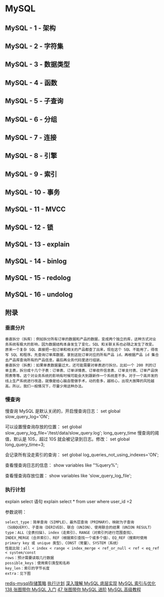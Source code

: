# MySQL

## MySQL - 1 - 架构
## MySQL - 2 - 字符集

## MySQL - 3 - 数据类型
## MySQL - 4 - 函数
## MySQL - 5 - 子查询
## MySQL - 6 - 分组
## MySQL - 7 - 连接

## MySQL - 8 - 引擎
## MySQL - 9 - 索引
## MySQL - 10 - 事务
## MySQL - 11 - MVCC
## MySQL - 12 - 锁

## MySQL - 13 - explain

## MySQL - 14 - binlog
## MySQL - 15 - redolog
## MySQL - 16 - undolog


## 附录

### 垂直分片

    垂直拆分（拆库）：例如拆分所有订单的数据和产品的数据，变成两个独立的库，这种方式对业务系统有极大的影响，因为数据结构本身发生了变化，SQL 和关联关系也必随之发生了改变。原来一个复杂 SQL 直接把一批订单和相关的产品都查了出来，现在这个 SQL 不能用了，得改写 SQL 和程序。先查询订单库数据，拿到这批订单对应的所有产品 id，再根据产品 id 集合去产品库查询所有的产品信息，最后再业务代码里进行组装。
    垂直拆分（拆表）：如果单表数据量过大，还可能需要对单表进行拆分。比如一个 200 列的订单主表，拆分成十几个子表：订单表、订单详情表、订单收件信息表、订单支付表、订单产品快照表等等。这个对业务系统的影响有时候可能会大到跟新作一个系统差不多。对于一个高并发的线上生产系统进行改造，就像是给心脑血管做手术，动的愈多，越核心，出现大故障的风险越高。所以，我们一般情况下，尽量少用这种办法。



### 慢查询

慢查询 MySQL 是默认关闭的，开启慢查询日志：
set global slow_query_log='ON'; 

可以设置慢查询存放的位置：
set global slow_query_log_file='/test/data/slow_query.log';
long_query_time 慢查询的阈值，默认是 10S，超过 10S 就会被记录到日志。修改：
set global long_query_time=3;

会记录所有没走索引的查询：
set global log_queries_not_using_indexes='ON';

查看慢查询日志的信息：
show variables like "%query%";

查看慢查询存放位置：
show variables like 'slow_query_log_file';


### 执行计划

explain  select 语句
explain select * from user where user_id =2

参数说明：

    select_type：简单查询（SIMPLE）、最外层查询（PRIMARY）、映射为子查询（SUBQUERY）、子查询（DERIVED）、联合（UNION）、使用联合的结果（UNION RESULT）
    type：ALL（全表扫描)、index（走索引）、RANGE（对索引列进行范围查找）、INDEX_MERGE（合并索引）、REF（根据索引查找一个或多个值）、EQ_REF（搜索时使用 primary key 或 unique 类型）、CONST（常量）、SYSTEM（系统）
    性能比较：all < index < range < index_merge < ref_or_null < ref < eq_ref < system/const
    rows：预计需要读取几行数据
    possible_keys：使用索引类型和名称
    key_len：索引的字节长度
    extra：见下图


[redis-mysql存储策略](https://www.cnblogs.com/upnote/p/13185047.html)
[执行计划](https://www.cnblogs.com/klvchen/p/10137117.html)
[深入理解 MySQL 底层实现](https://gitbook.cn/gitchat/activity/5a07c4266a4b0d78856826ea)
[MySQL 索引与优化](https://gitbook.cn/books/5c92fd312cc79178471b68db/index.html)
[138 张图带你 MySQL 入门](https://gitbook.cn/books/5eef6f0335d2480b101d7552/index.html)
[47 张图带你 MySQL 进阶](https://gitbook.cn/gitchat/activity/5f1a8d30a50beb3089673b7a)
[MySQL 高级教程](https://gitbook.cn/gitchat/activity/5efdd8ae44dfac09f99610bb)